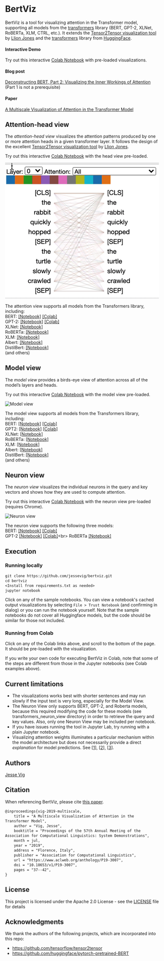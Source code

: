 # BertViz

BertViz is a tool for visualizing attention in the Transformer model, supporting all models from the [transformers](https://github.com/huggingface/transformers) library (BERT, GPT-2, XLNet, RoBERTa, XLM, CTRL, etc.). It extends the [Tensor2Tensor visualization tool](https://github.com/tensorflow/tensor2tensor/tree/master/tensor2tensor/visualization) by [Llion Jones](https://medium.com/@llionj) and the [transformers](https://github.com/huggingface/transformers) library from [HuggingFace](https://github.com/huggingface).

#### Interactive Demo
Try out this interactive [Colab Notebook](https://colab.research.google.com/drive/1YoJqS9cPGu3HL2_XExw3kCsRBtySQS2v?usp=sharing) with pre-loaded visualizations.

#### Blog post
[Deconstructing BERT, Part 2: Visualizing the Inner Workings of Attention](https://towardsdatascience.com/deconstructing-bert-part-2-visualizing-the-inner-workings-of-attention-60a16d86b5c1) (Part 1 is not a prerequisite)

#### Paper
[A Multiscale Visualization of Attention in the Transformer Model](https://www.aclweb.org/anthology/P19-3007.pdf)


## Attention-head view

The *attention-head view* visualizes the attention patterns produced by one or more attention heads in a given 
transformer layer. It follows the design of the excellent [Tensor2Tensor visualization tool](https://github.com/tensorflow/tensor2tensor/tree/master/tensor2tensor/visualization) by [Llion Jones](https://medium.com/@llionj). 

Try out this interactive [Colab Notebook](https://colab.research.google.com/drive/1PEHWRHrvxQvYr9NFRC-E_fr3xDq1htCj)
 with the head view pre-loaded.

![Model view](images/head-view.gif)

The attention view supports all models from the Transformers library, including:<br>
 BERT:
 [[Notebook]](head_view_bert.ipynb)
  [[Colab]](https://colab.research.google.com/drive/1PEHWRHrvxQvYr9NFRC-E_fr3xDq1htCj)<br>
 GPT-2:
  [[Notebook]](head_view_gpt2.ipynb)
[[Colab]](https://colab.research.google.com/drive/1c9kBsbvSqpKkmd62u7nfqVhvWr0W8_Lx)<br>
 XLNet: [[Notebook]](head_view_xlnet.ipynb)<br>
RoBERTa: [[Notebook]](head_view_roberta.ipynb)<br>
XLM: [[Notebook]](head_view_xlm.ipynb)<br>
Albert: [[Notebook]](head_view_albert.ipynb)<br>
DistilBert: [[Notebook]](head_view_distilbert.ipynb)<br>
(and others)


## Model view 

The *model view* provides a birds-eye view of attention across all of the model’s layers  and heads.

Try out this interactive [Colab Notebook](https://colab.research.google.com/drive/1c73DtKNdl66B0_HF7QXuPenraDp0jHRS) with
 the model view pre-loaded.

![Model view](images/model-view.gif)

The model view supports all models from the Transformers library, including:<br>
BERT: [[Notebook]](model_view_bert.ipynb)
[[Colab]](https://colab.research.google.com/drive/1c73DtKNdl66B0_HF7QXuPenraDp0jHRS)<br>
GPT2: [[Notebook]](model_view_gpt2.ipynb)
[[Colab]](https://colab.research.google.com/drive/1y-wfC95Z0aASawYqA34LQeV0_qC9mOto)<br>
 XLNet: [[Notebook]](model_view_xlnet.ipynb)<br>
RoBERTa: [[Notebook]](model_view_roberta.ipynb)<br>
XLM: [[Notebook]](model_view_xlm.ipynb)<br>
Albert: [[Notebook]](model_view_albert.ipynb)<br>
DistilBert: [[Notebook]](model_view_distilbert.ipynb)<br>
(and others)

## Neuron view 
The *neuron view* visualizes the individual neurons in the query and key vectors and shows how they are used to compute attention.

Try out this interactive [Colab Notebook](https://colab.research.google.com/drive/1m37iotFeubMrp9qIf9yscXEL1zhxTN2b)
 with the neuron view pre-loaded (requires Chrome).

![Neuron view](images/neuron-view.gif)

The neuron view supports the following three models:<br>
BERT: [[Notebook]](neuron_view_bert.ipynb) 
[[Colab]](https://colab.research.google.com/drive/1m37iotFeubMrp9qIf9yscXEL1zhxTN2b)<br>
GPT-2
[[Notebook]](neuron_view_gpt2.ipynb) 
[[Colab]](https://colab.research.google.com/drive/1s8XCCyxsKvNRWNzjWi5Nl8ZAYZ5YkLm_)<br>
RoBERTa
[[Notebook]](neuron_view_roberta.ipynb) 

## Execution
### Running locally

```
git clone https://github.com/jessevig/bertviz.git
cd bertviz
<Install from requirements.txt as needed>
jupyter notebook
```

Click on any of the sample notebooks. You can view a notebook's cached output visualizations by selecting `File > Trust Notebook` (and confirming in dialog)
or you can run the notebook yourself. Note that the sample notebooks do not cover all Huggingface models, but the code should be similar for those not included. 

### Running from Colab
Click on any of the Colab links above, and scroll to the bottom of the page. It should be pre-loaded with the visualization.
 
If you write your own code for executing BertViz in Colab, note that some of the steps are different from those in the Jupyter notebooks (see Colab examples above).

## Current limitations

* The visualizations works best with shorter sentences and may run slowly if the input text is very long, especially for the Model View.
* The Neuron View only supports BERT, GPT-2, and Roberta models, because this required modifying the code for these models (see transformers_neuron_view directory) in order to
retrieve the query and key values. Also, only one Neuron View may be included per notebook.
* If you have issues running the tool in Jupyter Lab, try running with a plain Jupyter notebook.
* Visualizing attention weights illuminates a particular mechanism within the model architecture but does not
necessarily provide a direct *explanation* for model predictions. See [[1](https://arxiv.org/pdf/1909.11218.pdf)], [[2](https://arxiv.org/abs/1902.10186)], [[3](https://arxiv.org/pdf/1908.04626.pdf)].

## Authors

[Jesse Vig](https://twitter.com/jesse_vig)

## Citation

When referencing BertViz, please cite [this paper](https://www.aclweb.org/anthology/P19-3007.pdf).

```
@inproceedings{vig-2019-multiscale,
    title = "A Multiscale Visualization of Attention in the Transformer Model",
    author = "Vig, Jesse",
    booktitle = "Proceedings of the 57th Annual Meeting of the Association for Computational Linguistics: System Demonstrations",
    month = jul,
    year = "2019",
    address = "Florence, Italy",
    publisher = "Association for Computational Linguistics",
    url = "https://www.aclweb.org/anthology/P19-3007",
    doi = "10.18653/v1/P19-3007",
    pages = "37--42",
}
```

## License

This project is licensed under the Apache 2.0 License - see the [LICENSE](LICENSE) file for details

## Acknowledgments
We thank the authors of the following projects, which are incorporated into this repo:
* https://github.com/tensorflow/tensor2tensor
* https://github.com/huggingface/pytorch-pretrained-BERT
